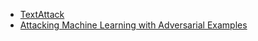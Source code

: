 - [TextAttack](https://github.com/QData/TextAttack)
- [Attacking Machine Learning with Adversarial Examples](https://openai.com/blog/adversarial-example-research)